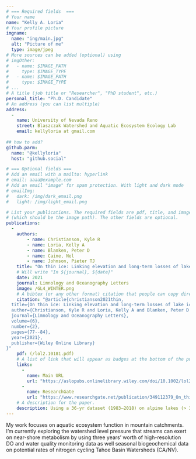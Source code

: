 ```yaml
---
# === Required fields  ===
# Your name 
name: "Kelly A. Loria"
# Your profile picture
imgname: 
  name: "ing/main.jpg"
  alt: "Picture of me"
  type: image/jpeg
# More sources can be added (optional) using 
# imgOther:
#   - name: $IMAGE_PATH
#     type: $IMAGE_TYPE
#   - name: $IMAGE_PATH
#     type: $IMAGE_TYPE
# ...
# A title (job title or "Researcher", "PhD student", etc.)
personal_title: "Ph.D. Candidate"
# An address (you can list multiple)
address: 
  - 
    name: University of Nevada Reno
    street: Blaszczak Watershed and Aquatic Ecosystem Ecology Lab
    email: kellyloria at gmail.com
 
## how to add?
github.parm:
  name: "@kellyloria"
  host: "github.social"

# === Optional fields ===
# Add an email with a mailto: hyperlink
# email: aaaa@example.com
# Add an email "image" for spam protection. With light and dark mode
# emailImg: 
#   dark: /img/dark_email.png
#   light: /img/light_email.png

# List your publications. The required fields are pdf, title, and image 
# (which should be the image path). The other fields are optional.
publications:
  - 
    authors:
        - name: Christianson, Kyle R
        - name: Loria, Kelly A
        - name: Blanken, Peter D  
        - name: Caine, Nel
        - name: Johnson, Pieter TJ
    title: "On thin ice: Linking elevation and long-term losses of lake ice cover"
    # Will write "In ${journal}, ${date}"
    date: 2021
    journal: Limnology and Oceanography Letters
    image: /GL4_WINTER.png
    # A bibtex (or any other format) citation that people can copy directly from the website.
    citation: "@article{christianson2021thin,
  title={On thin ice: Linking elevation and long-term losses of lake ice cover},
  author={Christianson, Kyle R and Loria, Kelly A and Blanken, Peter D and Caine, Nel and Johnson, Pieter TJ},
  journal={Limnology and Oceanography Letters},
  volume={6},
  number={2},
  pages={77--84},
  year={2021},
  publisher={Wiley Online Library}
}"
    pdf: (/lol2.10181.pdf)
    # A list of link that will appear as badges at the bottom of the publication.
    links:
      -
        name: Main URL
        url: "https://aslopubs.onlinelibrary.wiley.com/doi/10.1002/lol2.10181"
      -
        name: ResearchGate
        url: "https://www.researchgate.net/publication/349112379_On_thin_ice_Linking_elevation_and_long-term_losses_of_lake_ice_cover"
    # A description for the paper.
    description: Using a 36‐yr dataset (1983–2018) on alpine lakes (> 3000 m ASL) from the Green Lakes Valley, Colorado (GLV), we found that ice‐cover duration decreased by an average of ~ 24 d, due to both earlier ice‐off (9 d) and especially later ice‐on (15 d). Spring ice thickness also decreased by 0.88 cm yr−1. By comparison, ice‐cover duration in the GLV is decreasing ~ 50% faster than for Northern Hemisphere lakes (n = 215), which translates to an increase in open water duration ~ 2.5 times more in the GLV than the average of the Northern Hemisphere. Our analytical comparison demonstrated more rapid trends in this alpine region compared to lakes more broadly, and especially emphasized the influence of elevation on lake ice phenology.
---
```

My work focuses on aquatic ecosystem function in mountain catchments. I’m currently exploring the watershed level pressure that streams can exert on near-shore metabolism by using three years’ worth of high-resolution DO and water quality monitoring data as well seasonal biogeochemical data on potential rates of nitrogen cycling Tahoe Basin Watersheds (CA/NV).


